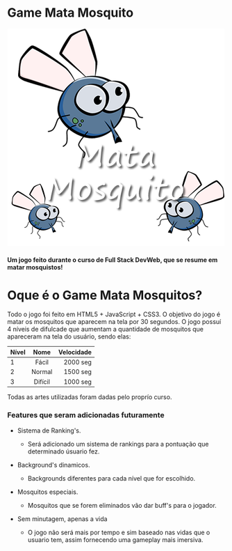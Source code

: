 
# Game Mata Mosquito 
![alt text](_img/game.png)

#### Um jogo feito durante o curso de Full Stack DevWeb, que se resume em matar mosquistos!

# Oque é o Game Mata Mosquitos?

 Todo o jogo foi feito em HTML5 + JavaScript + CSS3. O objetivo do jogo é matar os mosquitos que aparecem na tela por 30 segundos. O jogo possuí 4 níveis de difulcade que aumentam a quantidade de mosquitos que apareceram na tela do usuário, sendo elas:

 | Nível      | Nome          | Velocidade  |
| ------------- |:-------------:| -----:|
| 1           | Fácil          | 2000 seg |
| 2           | Normal         | 1500 seg |
| 3           | Difícil        | 1000 seg |

Todas as artes utilizadas foram dadas pelo proprío curso.



### Features que seram adicionadas futuramente

* Sistema de Ranking's.
   * Será adicionado um sistema de rankings para a pontuação que determinado úsuario fez.

* Background's dinamicos.
   * Backgrounds diferentes para cada nível que for escolhido.

* Mosquitos especiais.
   * Mosquitos que se forem eliminados vão dar buff's para o jogador.
* Sem minutagem, apenas a vida
   * O jogo não será mais por tempo e sim baseado nas vidas que o usuario tem, assim fornecendo uma gameplay mais imersiva.
